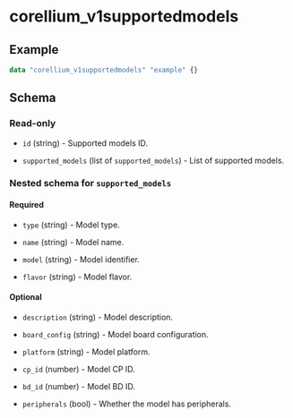 # corellium_v1supportedmodels

## Example

```terraform
data "corellium_v1supportedmodels" "example" {}
```

## Schema

### Read-only

- `id` (string) - Supported models ID.

- `supported_models` (list of `supported_models`) - List of supported models.

### Nested schema for `supported_models`

#### Required

- `type` (string) - Model type.

- `name` (string) - Model name.

- `model` (string) - Model identifier.

- `flavor` (string) - Model flavor.

#### Optional

- `description` (string) - Model description.

- `board_config` (string) - Model board configuration.

- `platform` (string) - Model platform.

- `cp_id` (number) - Model CP ID.

- `bd_id` (number) - Model BD ID.

- `peripherals` (bool) - Whether the model has peripherals.